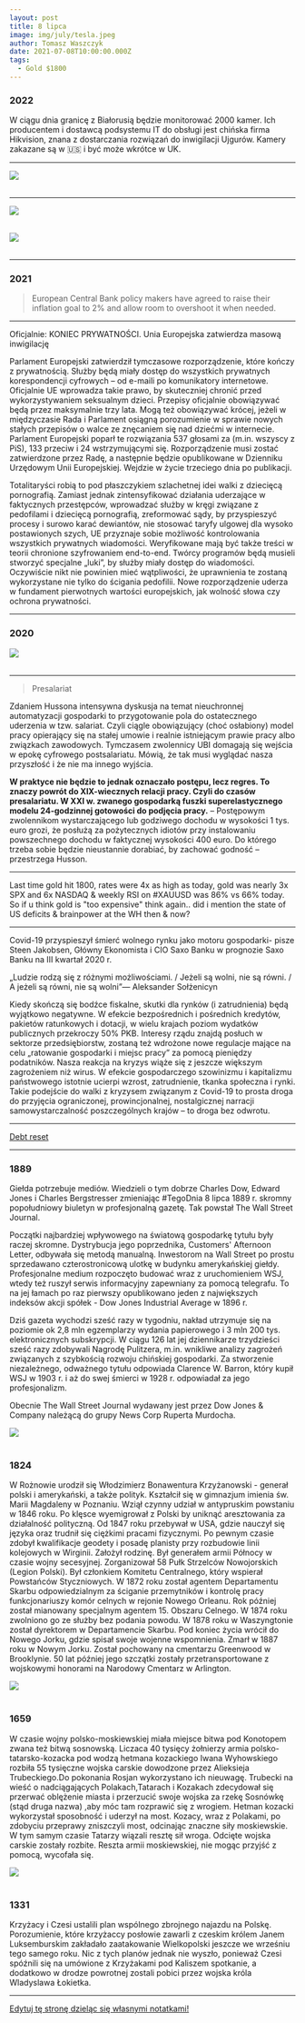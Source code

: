 ```yaml
---
layout: post
title: 8 lipca
image: img/july/tesla.jpeg
author: Tomasz Waszczyk
date: 2021-07-08T10:00:00.000Z
tags:
  - Gold $1800
---
```


### 2022

W ciągu dnia granicę z Białorusią będzie monitorować 2000 kamer. Ich producentem i dostawcą podsystemu IT do obsługi jest chińska firma Hikvision, znana z dostarczania rozwiązań do inwigilacji Ujgurów. Kamery zakazane są w 🇺🇸 i być może wkrótce w UK.

---

<img src="./img/july/coswtymjest.jpeg"><br><br>

---

<img src="./img/july/hunger.png"><br><br>

<img src="./img/july/unipolar.jpeg"><br><br>

---

### 2021

> European Central Bank policy makers have agreed to raise their inflation goal to 2% and allow room to overshoot it when needed.

---

Oficjalnie: KONIEC PRYWATNOŚCI. Unia Europejska zatwierdza masową inwigilację

Parlament Europejski zatwierdził tymczasowe rozporządzenie, które kończy z prywatnością. Służby będą miały dostęp do wszystkich prywatnych korespondencji cyfrowych – od e-maili po komunikatory internetowe.
Oficjalnie UE wprowadza takie prawo, by skuteczniej chronić przed wykorzystywaniem seksualnym dzieci.
Przepisy oficjalnie obowiązywać będą przez maksymalnie trzy lata. Mogą też obowiązywać krócej, jeżeli w międzyczasie Rada i Parlament osiągną porozumienie w sprawie nowych stałych przepisów o walce ze znęcaniem się nad dziećmi w internecie.
Parlament Europejski poparł te rozwiązania 537 głosami za (m.in. wszyscy z PiS), 133 przeciw i 24 wstrzymującymi się. Rozporządzenie musi zostać zatwierdzone przez Radę, a następnie będzie opublikowane w Dzienniku Urzędowym Unii Europejskiej. Wejdzie w życie trzeciego dnia po publikacji.

Totalitaryści robią to pod płaszczykiem szlachetnej idei walki z dziecięcą pornografią. Zamiast jednak zintensyfikować działania uderzające w faktycznych przestępców, wprowadzać służby w kręgi związane z pedofilami i dziecięcą pornografią, zreformować sądy, by przyspieszyć procesy i surowo karać dewiantów, nie stosować taryfy ulgowej dla wysoko postawionych szych, UE przyznaje sobie możliwość kontrolowania wszystkich prywatnych wiadomości.
Weryfikowane mają być także treści w teorii chronione szyfrowaniem end-to-end. Twórcy programów będą musieli stworzyć specjalne „luki”, by służby miały dostęp do wiadomości.
Oczywiście nikt nie powinien mieć wątpliwości, że uprawnienia te zostaną wykorzystane nie tylko do ścigania pedofilii. 
Nowe rozporządzenie uderza w fundament pierwotnych wartości europejskich, jak wolność słowa czy ochrona prywatności.

---

### 2020

<img src="./img/july/tesla.jpeg"><br><br>

---

> Presalariat

Zdaniem Hussona intensywna dyskusja na temat nieuchronnej automatyzacji gospodarki to przygotowanie pola do ostatecznego uderzenia w tzw. salariat. Czyli ciągle obowiązujący (choć osłabiony) model pracy opierający się na stałej umowie i realnie istniejącym prawie pracy albo związkach zawodowych. Tymczasem zwolennicy UBI domagają się wejścia w epokę cyfrowego postsalariatu. Mówią, że tak musi wyglądać nasza przyszłość i że nie ma innego wyjścia.

__W praktyce nie będzie to jednak oznaczało postępu, lecz regres. To znaczy powrót do XIX-wiecznych relacji pracy. Czyli do czasów presalariatu. W XXI w. zwanego gospodarką fuszki superelastycznego modelu 24-godzinnej gotowości do podjęcia pracy.__ – Postępowym zwolennikom wystarczającego lub godziwego dochodu w wysokości 1 tys. euro grozi, że posłużą za pożytecznych idiotów przy instalowaniu powszechnego dochodu w faktycznej wysokości 400 euro. Do którego trzeba sobie będzie nieustannie dorabiać, by zachować godność – przestrzega Husson.

---

Last time gold hit 1800, rates were 4x as high as today, gold was nearly 3x SPX and 6x NASDAQ & weekly RSI on #XAUUSD was 86% vs 66% today. So if u think gold is "too expensive" think again.. did i mention the state of US deficits & brainpower at the WH then & now?

---

Covid-19 przyspieszył śmierć wolnego rynku jako motoru gospodarki- pisze Steen Jakobsen, Główny Ekonomista i CIO Saxo Banku w prognozie Saxo Banku na III kwartał 2020 r.

„Ludzie rodzą się z różnymi możliwościami. / Jeżeli są wolni, nie są równi. / A jeżeli są równi, nie są wolni”— Aleksander Sołżenicyn

Kiedy skończą się bodźce fiskalne, skutki dla rynków (i zatrudnienia) będą wyjątkowo negatywne.
W efekcie bezpośrednich i pośrednich kredytów, pakietów ratunkowych i dotacji, w wielu krajach poziom wydatków publicznych przekroczy 50% PKB. Interesy rządu znajdą posłuch w sektorze przedsiębiorstw, zostaną też wdrożone nowe regulacje mające na celu „ratowanie gospodarki i miejsc pracy” za pomocą pieniędzy podatników.
Nasza reakcja na kryzys wiąże się z jeszcze większym zagrożeniem niż wirus.
W efekcie gospodarczego szowinizmu i kapitalizmu państwowego istotnie ucierpi wzrost, zatrudnienie, tkanka społeczna i rynki. Takie podejście do walki z kryzysem związanym z Covid-19 to prosta droga do przyjęcia ograniczonej, prowincjonalnej, nostalgicznej narracji samowystarczalność poszczególnych krajów – to droga bez odwrotu.

---

<a href="./documents/july/great-reset-collapse-biggest-bubble.pdf" target="_blank">Debt reset</a>

---

### 1889

Giełda potrzebuje mediów. Wiedzieli o tym dobrze Charles Dow, Edward Jones i Charles Bergstresser zmieniając #TegoDnia 8 lipca 1889 r. skromny popołudniowy biuletyn w profesjonalną gazetę. Tak powstał The Wall Street Journal.

Początki najbardziej wpływowego na światową gospodarkę tytułu były raczej skromne. Dystrybucja jego poprzednika, Customers' Afternoon Letter, odbywała się metodą manualną. Inwestorom na Wall Street po prostu sprzedawano czterostronicową ulotkę w budynku amerykańskiej giełdy. Profesjonalne medium rozpoczęto budować wraz z uruchomieniem WSJ, wtedy też ruszył serwis informacyjny zapewniany za pomocą telegrafu. To na jej łamach po raz pierwszy opublikowano jeden z największych indeksów akcji spółek - Dow Jones Industrial Average w 1896 r.

Dziś gazeta wychodzi sześć razy w tygodniu, nakład utrzymuje się na poziomie ok 2,8 mln egzemplarzy wydania papierowego i 3 mln 200 tys. elektronicznych subskrypcji. W ciągu 126 lat jej dziennikarze trzydzieści sześć razy zdobywali Nagrodę Pulitzera, m.in. wnikliwe analizy zagrożeń związanych z szybkością rozwoju chińskiej gospodarki. Za stworzenie niezależnego, odważnego tytułu odpowiada Clarence W. Barron, który kupił WSJ w 1903 r. i aż do swej śmierci w 1928 r. odpowiadał za jego profesjonalizm.

Obecnie The Wall Street Journal wydawany jest przez Dow Jones & Company należącą do grupy News Corp Ruperta Murdocha.

<img src="./img/july/wsjournal.jpg"><br><br>

### 1824

W Rożnowie urodził się Włodzimierz Bonawentura Krzyżanowski - generał polski i amerykański, a także polityk. Kształcił się w gimnazjum imienia św. Marii Magdaleny w Poznaniu.
Wziął czynny udział w antypruskim powstaniu w 1846 roku. Po klęsce wyemigrował z Polski by uniknąć aresztowania za działalność polityczną. Od 1847 roku przebywał w USA, gdzie nauczył się języka oraz trudnił się ciężkimi pracami fizycznymi. Po pewnym czasie zdobył kwalifikacje geodety i posadę planisty przy rozbudowie linii kolejowych w Wirginii. Założył rodzinę. Był generałem armii Północy w czasie wojny secesyjnej. Zorganizował 58 Pułk Strzelców Nowojorskich (Legion Polski). Był członkiem Komitetu Centralnego, który wspierał Powstańców Styczniowych. W 1872 roku został agentem Departamentu Skarbu odpowiedzialnym za ściganie przemytników i kontrolę pracy funkcjonariuszy komór celnych w rejonie Nowego Orleanu. Rok później został mianowany specjalnym agentem 15. Obszaru Celnego. W 1874 roku zwolniono go ze służby bez podania powodu. W 1878 roku w Waszyngtonie został dyrektorem w Departamencie Skarbu. Pod koniec życia wrócił do Nowego Jorku, gdzie spisał swoje wojenne wspomnienia.
Zmarł w 1887 roku w Nowym Jorku. Został pochowany na cmentarzu Greenwood w Brooklynie. 50 lat później jego szczątki zostały przetransportowane z wojskowymi honorami na Narodowy Cmentarz w Arlington.

<img src="./img/july/bonawentura.jpg"><br><br>

### 1659

W czasie wojny polsko-moskiewskiej miała miejsce bitwa pod Konotopem zwana też bitwą sosnowską. Liczaca 40 tysięcy żołnierzy armia polsko-tatarsko-kozacka pod wodzą hetmana kozackiego Iwana Wyhowskiego rozbiła 55 tysięczne wojska carskie dowodzone przez Alieksieja Trubeckiego.Do pokonania Rosjan wykorzystano ich nieuwagę. Trubecki na wieść o nadciągających Polakach,Tatarach i Kozakach zdecydował się przerwać oblężenie miasta i przerzucić swoje wojska za rzekę Sosnówkę (stąd druga nazwa) ,aby móc tam rozprawić się z wrogiem.
Hetman kozacki wykorzystał sposobność i uderzył na most. Kozacy, wraz z Polakami, po zdobyciu przeprawy zniszczyli most, odcinając znaczne siły moskiewskie. W tym samym czasie Tatarzy wiązali resztę sił wroga. Odcięte wojska carskie zostały rozbite. Reszta armii moskiewskiej, nie mogąc przyjść z pomocą, wycofała się.

<img src="./img/july/wojnasosnowska.jpg"><br><br>

### 1331

Krzyżacy i Czesi ustalili plan wspólnego zbrojnego najazdu na Polskę. Porozumienie, które krzyżaccy posłowie zawarli z czeskim królem Janem Luksemburskim zakładało zaatakowanie Wielkopolski jeszcze we wrześniu tego samego roku. Nic z tych planów jednak nie wyszło, ponieważ Czesi spóźnili się na umówione z Krzyżakami pod Kaliszem spotkanie, a dodatkowo w drodze powrotnej zostali pobici przez wojska króla Wladyslawa Łokietka.

---

<a href="https://github.com/TomaszWaszczyk/historia.waszczyk.com/edit/master/src/content/july-8.md" target="_blank">Edytuj tę stronę dzieląc się własnymi notatkami!</a>
